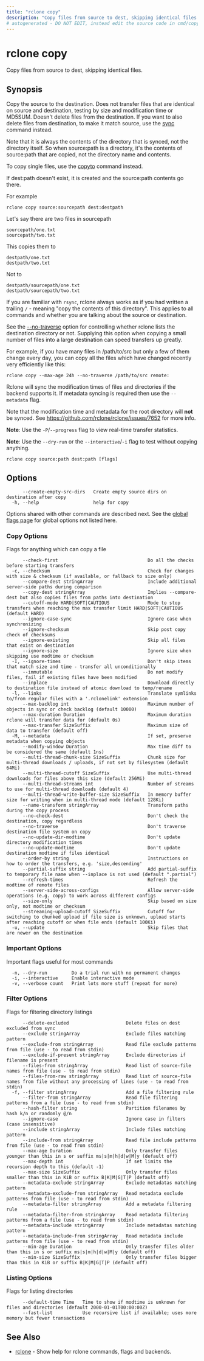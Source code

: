 ```yaml
---
title: "rclone copy"
description: "Copy files from source to dest, skipping identical files."
# autogenerated - DO NOT EDIT, instead edit the source code in cmd/copy/ and as part of making a release run "make commanddocs"
---
```

# rclone copy

Copy files from source to dest, skipping identical files.

## Synopsis

Copy the source to the destination.  Does not transfer files that are
identical on source and destination, testing by size and modification
time or MD5SUM.  Doesn't delete files from the destination. If you
want to also delete files from destination, to make it match source,
use the [sync](/commands/rclone_sync/) command instead.

Note that it is always the contents of the directory that is synced,
not the directory itself. So when source:path is a directory, it's the
contents of source:path that are copied, not the directory name and
contents.

To copy single files, use the [copyto](/commands/rclone_copyto/)
command instead.

If dest:path doesn't exist, it is created and the source:path contents
go there.

For example

    rclone copy source:sourcepath dest:destpath

Let's say there are two files in sourcepath

    sourcepath/one.txt
    sourcepath/two.txt

This copies them to

    destpath/one.txt
    destpath/two.txt

Not to

    destpath/sourcepath/one.txt
    destpath/sourcepath/two.txt

If you are familiar with `rsync`, rclone always works as if you had
written a trailing `/` - meaning "copy the contents of this directory".
This applies to all commands and whether you are talking about the
source or destination.

See the [--no-traverse](/docs/#no-traverse) option for controlling
whether rclone lists the destination directory or not.  Supplying this
option when copying a small number of files into a large destination
can speed transfers up greatly.

For example, if you have many files in /path/to/src but only a few of
them change every day, you can copy all the files which have changed
recently very efficiently like this:

    rclone copy --max-age 24h --no-traverse /path/to/src remote:


Rclone will sync the modification times of files and directories if
the backend supports it. If metadata syncing is required then use the
`--metadata` flag.

Note that the modification time and metadata for the root directory
will **not** be synced. See https://github.com/rclone/rclone/issues/7652
for more info.

**Note**: Use the `-P`/`--progress` flag to view real-time transfer statistics.

**Note**: Use the `--dry-run` or the `--interactive`/`-i` flag to test without copying anything.


```
rclone copy source:path dest:path [flags]
```

## Options

```
      --create-empty-src-dirs   Create empty source dirs on destination after copy
  -h, --help                    help for copy
```

Options shared with other commands are described next.
See the [global flags page](/flags/) for global options not listed here.

### Copy Options

Flags for anything which can copy a file

```
      --check-first                                 Do all the checks before starting transfers
  -c, --checksum                                    Check for changes with size & checksum (if available, or fallback to size only)
      --compare-dest stringArray                    Include additional server-side paths during comparison
      --copy-dest stringArray                       Implies --compare-dest but also copies files from paths into destination
      --cutoff-mode HARD|SOFT|CAUTIOUS              Mode to stop transfers when reaching the max transfer limit HARD|SOFT|CAUTIOUS (default HARD)
      --ignore-case-sync                            Ignore case when synchronizing
      --ignore-checksum                             Skip post copy check of checksums
      --ignore-existing                             Skip all files that exist on destination
      --ignore-size                                 Ignore size when skipping use modtime or checksum
  -I, --ignore-times                                Don't skip items that match size and time - transfer all unconditionally
      --immutable                                   Do not modify files, fail if existing files have been modified
      --inplace                                     Download directly to destination file instead of atomic download to temp/rename
  -l, --links                                       Translate symlinks to/from regular files with a '.rclonelink' extension
      --max-backlog int                             Maximum number of objects in sync or check backlog (default 10000)
      --max-duration Duration                       Maximum duration rclone will transfer data for (default 0s)
      --max-transfer SizeSuffix                     Maximum size of data to transfer (default off)
  -M, --metadata                                    If set, preserve metadata when copying objects
      --modify-window Duration                      Max time diff to be considered the same (default 1ns)
      --multi-thread-chunk-size SizeSuffix          Chunk size for multi-thread downloads / uploads, if not set by filesystem (default 64Mi)
      --multi-thread-cutoff SizeSuffix              Use multi-thread downloads for files above this size (default 256Mi)
      --multi-thread-streams int                    Number of streams to use for multi-thread downloads (default 4)
      --multi-thread-write-buffer-size SizeSuffix   In memory buffer size for writing when in multi-thread mode (default 128Ki)
      --name-transform stringArray                  Transform paths during the copy process
      --no-check-dest                               Don't check the destination, copy regardless
      --no-traverse                                 Don't traverse destination file system on copy
      --no-update-dir-modtime                       Don't update directory modification times
      --no-update-modtime                           Don't update destination modtime if files identical
      --order-by string                             Instructions on how to order the transfers, e.g. 'size,descending'
      --partial-suffix string                       Add partial-suffix to temporary file name when --inplace is not used (default ".partial")
      --refresh-times                               Refresh the modtime of remote files
      --server-side-across-configs                  Allow server-side operations (e.g. copy) to work across different configs
      --size-only                                   Skip based on size only, not modtime or checksum
      --streaming-upload-cutoff SizeSuffix          Cutoff for switching to chunked upload if file size is unknown, upload starts after reaching cutoff or when file ends (default 100Ki)
  -u, --update                                      Skip files that are newer on the destination
```

### Important Options

Important flags useful for most commands

```
  -n, --dry-run         Do a trial run with no permanent changes
  -i, --interactive     Enable interactive mode
  -v, --verbose count   Print lots more stuff (repeat for more)
```

### Filter Options

Flags for filtering directory listings

```
      --delete-excluded                     Delete files on dest excluded from sync
      --exclude stringArray                 Exclude files matching pattern
      --exclude-from stringArray            Read file exclude patterns from file (use - to read from stdin)
      --exclude-if-present stringArray      Exclude directories if filename is present
      --files-from stringArray              Read list of source-file names from file (use - to read from stdin)
      --files-from-raw stringArray          Read list of source-file names from file without any processing of lines (use - to read from stdin)
  -f, --filter stringArray                  Add a file filtering rule
      --filter-from stringArray             Read file filtering patterns from a file (use - to read from stdin)
      --hash-filter string                  Partition filenames by hash k/n or randomly @/n
      --ignore-case                         Ignore case in filters (case insensitive)
      --include stringArray                 Include files matching pattern
      --include-from stringArray            Read file include patterns from file (use - to read from stdin)
      --max-age Duration                    Only transfer files younger than this in s or suffix ms|s|m|h|d|w|M|y (default off)
      --max-depth int                       If set limits the recursion depth to this (default -1)
      --max-size SizeSuffix                 Only transfer files smaller than this in KiB or suffix B|K|M|G|T|P (default off)
      --metadata-exclude stringArray        Exclude metadatas matching pattern
      --metadata-exclude-from stringArray   Read metadata exclude patterns from file (use - to read from stdin)
      --metadata-filter stringArray         Add a metadata filtering rule
      --metadata-filter-from stringArray    Read metadata filtering patterns from a file (use - to read from stdin)
      --metadata-include stringArray        Include metadatas matching pattern
      --metadata-include-from stringArray   Read metadata include patterns from file (use - to read from stdin)
      --min-age Duration                    Only transfer files older than this in s or suffix ms|s|m|h|d|w|M|y (default off)
      --min-size SizeSuffix                 Only transfer files bigger than this in KiB or suffix B|K|M|G|T|P (default off)
```

### Listing Options

Flags for listing directories

```
      --default-time Time   Time to show if modtime is unknown for files and directories (default 2000-01-01T00:00:00Z)
      --fast-list           Use recursive list if available; uses more memory but fewer transactions
```

## See Also

* [rclone](/commands/rclone/)	 - Show help for rclone commands, flags and backends.

